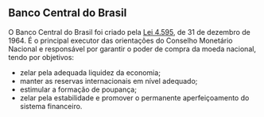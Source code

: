 Banco Central do Brasil
---

O Banco Central do Brasil foi criado pela [Lei 4.595], de 31 de dezembro de 1964. É o principal executor das orientações do Conselho Monetário Nacional e responsável por garantir o poder de compra da moeda nacional, tendo por objetivos:

* zelar pela adequada liquidez da economia;
* manter as reservas internacionais em nível adequado;
* estimular a formação de poupança;
* zelar pela estabilidade e promover o permanente aperfeiçoamento do sistema financeiro.

[Lei 4.595]:http://www.planalto.gov.br/CCIVIL_03/leis/L4595.htm
